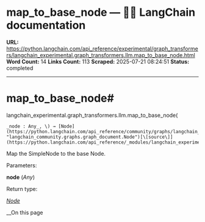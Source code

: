 # map_to_base_node — 🦜🔗 LangChain  documentation

**URL:** https://python.langchain.com/api_reference/experimental/graph_transformers/langchain_experimental.graph_transformers.llm.map_to_base_node.html
**Word Count:** 14
**Links Count:** 113
**Scraped:** 2025-07-21 08:24:51
**Status:** completed

---

# map\_to\_base\_node\#

langchain\_experimental.graph\_transformers.llm.map\_to\_base\_node\(

    _node : Any_, \) → [Node](https://python.langchain.com/api_reference/community/graphs/langchain_community.graphs.graph_document.Node.html#langchain_community.graphs.graph_document.Node "langchain_community.graphs.graph_document.Node")[\[source\]](https://python.langchain.com/api_reference/_modules/langchain_experimental/graph_transformers/llm.html#map_to_base_node)\#     

Map the SimpleNode to the base Node.

Parameters:     

**node** \(_Any_\)

Return type:     

[_Node_](https://python.langchain.com/api_reference/community/graphs/langchain_community.graphs.graph_document.Node.html#langchain_community.graphs.graph_document.Node "langchain_community.graphs.graph_document.Node")

__On this page